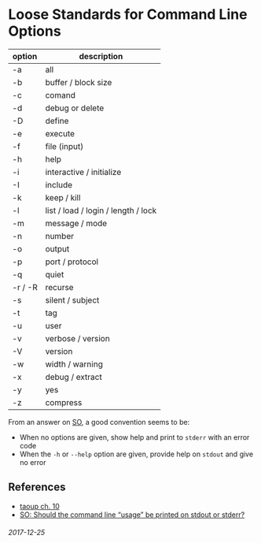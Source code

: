 Loose Standards for Command Line Options
===


| option | description |
|--------|-------------|
| -a     | all         |
| -b     | buffer / block size |
| -c     | comand      |
| -d     | debug or delete |
| -D     | define |
| -e     | execute |
| -f     | file (input) |
| -h     | help |
| -i     | interactive / initialize |
| -I     | include |
| -k     | keep / kill |
| -l     | list / load / login / length / lock |
| -m     | message / mode |
| -n     | number |
| -o     | output |
| -p     | port / protocol |
| -q     | quiet |
| -r / -R | recurse |
| -s     | silent / subject |
| -t     | tag |
| -u     | user |
| -v     | verbose / version |
| -V     | version |
| -w     | width / warning |
| -x     | debug / extract |
| -y     | yes |
| -z     | compress |
 

From an answer on [SO](https://stackoverflow.com/questions/2199624/should-the-command-line-usage-be-printed-on-stdout-or-stderr),
a good convention seems to be:

* When no options are given, show help and print to `stderr` with an error code
* When the `-h` or `--help` option are given, provide help on `stdout` and give no error

References
---

* [taoup ch. 10](http://www.catb.org/esr/writings/taoup/html/ch10s05.html)
* [SO: Should the command line “usage” be printed on stdout or stderr?](https://stackoverflow.com/questions/2199624/should-the-command-line-usage-be-printed-on-stdout-or-stderr)

###### 2017-12-25
